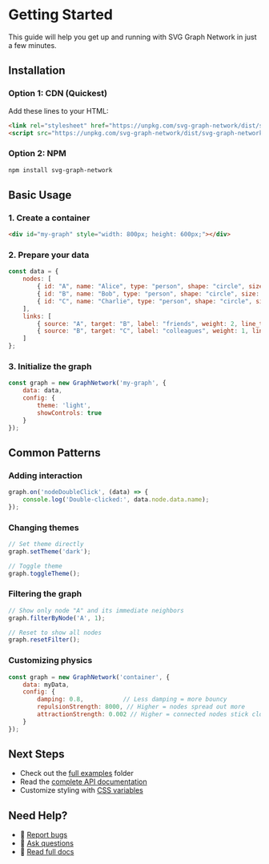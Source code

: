 # Getting Started

This guide will help you get up and running with SVG Graph Network in just a few minutes.

## Installation

### Option 1: CDN (Quickest)
Add these lines to your HTML:

```html
<link rel="stylesheet" href="https://unpkg.com/svg-graph-network/dist/svg-graph-network.css">
<script src="https://unpkg.com/svg-graph-network/dist/svg-graph-network.min.js"></script>
```

### Option 2: NPM
```bash
npm install svg-graph-network
```

## Basic Usage

### 1. Create a container
```html
<div id="my-graph" style="width: 800px; height: 600px;"></div>
```

### 2. Prepare your data
```javascript
const data = {
    nodes: [
        { id: "A", name: "Alice", type: "person", shape: "circle", size: 20 },
        { id: "B", name: "Bob", type: "person", shape: "circle", size: 20 },
        { id: "C", name: "Charlie", type: "person", shape: "circle", size: 20 }
    ],
    links: [
        { source: "A", target: "B", label: "friends", weight: 2, line_type: "solid" },
        { source: "B", target: "C", label: "colleagues", weight: 1, line_type: "dashed" }
    ]
};
```

### 3. Initialize the graph
```javascript
const graph = new GraphNetwork('my-graph', {
    data: data,
    config: {
        theme: 'light',
        showControls: true
    }
});
```

## Common Patterns

### Adding interaction
```javascript
graph.on('nodeDoubleClick', (data) => {
    console.log('Double-clicked:', data.node.data.name);
});
```

### Changing themes
```javascript
// Set theme directly
graph.setTheme('dark');

// Toggle theme
graph.toggleTheme();
```

### Filtering the graph
```javascript
// Show only node "A" and its immediate neighbors
graph.filterByNode('A', 1);

// Reset to show all nodes
graph.resetFilter();
```

### Customizing physics
```javascript
const graph = new GraphNetwork('container', {
    data: myData,
    config: {
        damping: 0.8,           // Less damping = more bouncy
        repulsionStrength: 8000, // Higher = nodes spread out more
        attractionStrength: 0.002 // Higher = connected nodes stick closer
    }
});
```

## Next Steps

- Check out the [full examples](examples/) folder
- Read the [complete API documentation](README.md#api-reference)
- Customize styling with [CSS variables](README.md#styling)

## Need Help?

- 🐛 [Report bugs](https://github.com/yourusername/svg-graph-network/issues)
- 💬 [Ask questions](https://github.com/yourusername/svg-graph-network/discussions)
- 📖 [Read full docs](README.md)